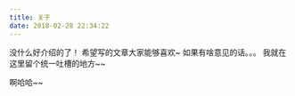 ```yaml
---
title: 关于
date: 2018-02-28 22:34:22
---
```


没什么好介绍的了！
希望写的文章大家能够喜欢~
如果有啥意见的话。。。
我就在这里留个统一吐槽的地方~~

啊哈哈~~